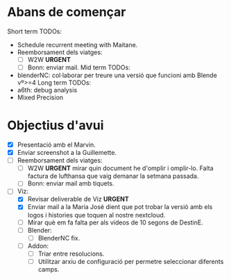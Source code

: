 # Abans de començar
Short term TODOs:
- Schedule recurrent meeting with Maitane.
- Reemborsament dels viatges:
	- [ ] W2W **URGENT**
	- [ ] Bonn: enviar mail.
Mid term TODOs:
- blenderNC: col·laborar per treure una versió que funcioni amb Blende vº>=4 
Long term TODOs:
- a6th: debug analysis
- Mixed Precision

# Objectius d'avui

- [x] Presentació amb el Marvin.
- [x] Enviar screenshot a la Guillemette.
- [ ] Reemborsament dels viatges:
	- [ ] W2W **URGENT** mirar quin document he d'omplir i omplir-lo.
	      Falta factura de lufthansa que vaig demanar la setmana passada.
	- [ ] Bonn: enviar mail amb tiquets.
- [ ] Viz:
	- [x] Revisar deliverable de Viz **URGENT**
	- [x] Enviar mail a la Maria José dient que pot trobar la versió amb els logos i histories que toquen al nostre nextcloud.
	- [ ] Mirar què em fa falta per als videos de 10 segons de DestinE.
	- [ ] Blender:
		- [ ] BlenderNC fix.
	- [ ] Addon:
		- [ ] Triar entre resolucions.
		- [ ] Utilitzar arxiu de configuració per permetre seleccionar diferents camps.